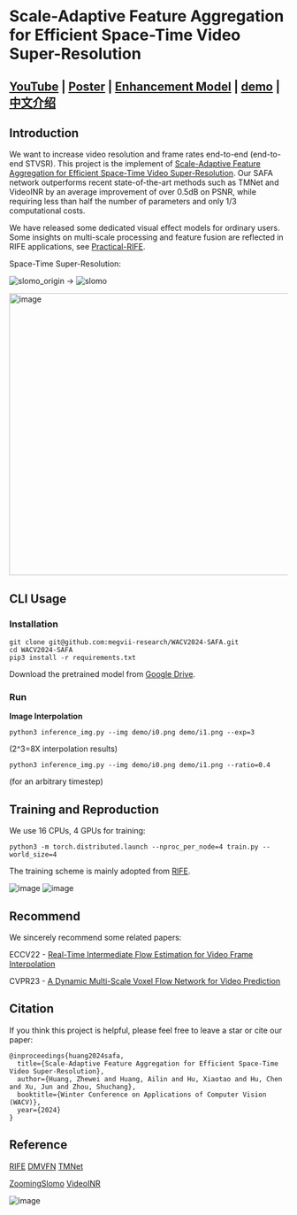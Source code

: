 # Scale-Adaptive Feature Aggregation for Efficient Space-Time Video Super-Resolution
## [YouTube](https://youtu.be/J4N75OJPGJc) | [Poster](https://drive.google.com/file/d/1kiBWp-qP2lCRIRxbmfOAVtnjleRF0ICq/view?usp=share_link) | [Enhancement Model](https://github.com/hzwer/Practical-RIFE/blob/main/README.md#video-enhancement) | [demo](https://www.youtube.com/watch?v=QII2KQSBBwk) | [中文介绍](https://zhuanlan.zhihu.com/p/668775986)
## Introduction
We want to increase video resolution and frame rates end-to-end (end-to-end STVSR). This project is the implement of [Scale-Adaptive Feature Aggregation for Efficient Space-Time Video Super-Resolution](http://arxiv.org/abs/2310.17294). Our SAFA network outperforms recent state-of-the-art methods such as TMNet and VideoINR by an average improvement of over 0.5dB on PSNR, while requiring less than half the number of parameters and only 1/3 computational costs.

We have released some dedicated visual effect models for ordinary users. Some insights on multi-scale processing and feature fusion are reflected in RIFE applications, see [Practical-RIFE]([https://github.com/hzwer/Practical-RIFE](https://github.com/hzwer/Practical-RIFE#video-enhancement)). 

Space-Time Super-Resolution: 

![slomo_origin](https://github.com/megvii-research/WACV2024-SAFA/assets/10103856/aa9710a8-4b23-4c14-adaa-d864431faebd) -> ![slomo](https://github.com/megvii-research/WACV2024-SAFA/assets/10103856/58728e32-ca3b-4cc2-8b8f-b68a7ff9e2ee)

<img width="510" alt="image" src="https://github.com/megvii-research/WACV2024-SAFA/assets/10103856/a243c9e2-243e-4ce6-a5c0-3739d98eb22c">

## CLI Usage

### Installation

```
git clone git@github.com:megvii-research/WACV2024-SAFA.git
cd WACV2024-SAFA
pip3 install -r requirements.txt
```

Download the pretrained model from [Google Drive](https://drive.google.com/file/d/1PCYRfKwMkymP0V5dmcmGwrKu0lU7xSZ0/view?usp=share_link).

### Run

**Image Interpolation**
```
python3 inference_img.py --img demo/i0.png demo/i1.png --exp=3
```
(2^3=8X interpolation results)

```
python3 inference_img.py --img demo/i0.png demo/i1.png --ratio=0.4
```
(for an arbitrary timestep)

## Training and Reproduction
We use 16 CPUs, 4 GPUs for training: 
```
python3 -m torch.distributed.launch --nproc_per_node=4 train.py --world_size=4
```
The training scheme is mainly adopted from [RIFE](https://github.com/megvii-research/ECCV2022-RIFE).

![image](https://github.com/hzwer/WACV2024-SAFA/assets/10103856/be0c151d-f8a3-465c-ac78-45d688a31c70) ![image](https://github.com/hzwer/WACV2024-SAFA/assets/10103856/246ba74f-44fd-4001-8375-bb41e9adbcad)

## Recommend
We sincerely recommend some related papers:

ECCV22 - [Real-Time Intermediate Flow Estimation for Video Frame Interpolation](https://github.com/megvii-research/ECCV2022-RIFE)

CVPR23 - [A Dynamic Multi-Scale Voxel Flow Network for Video Prediction](https://huxiaotaostasy.github.io/DMVFN/)

## Citation
If you think this project is helpful, please feel free to leave a star or cite our paper:

```
@inproceedings{huang2024safa,
  title={Scale-Adaptive Feature Aggregation for Efficient Space-Time Video Super-Resolution},
  author={Huang, Zhewei and Huang, Ailin and Hu, Xiaotao and Hu, Chen and Xu, Jun and Zhou, Shuchang},
  booktitle={Winter Conference on Applications of Computer Vision (WACV)},
  year={2024}
}
```
## Reference

[RIFE](https://github.com/megvii-research/ECCV2022-RIFE)   [DMVFN](https://huxiaotaostasy.github.io/DMVFN/)   [TMNet](https://github.com/CS-GangXu/TMNet)

[ZoomingSlomo](https://github.com/Mukosame/Zooming-Slow-Mo-CVPR-2020)    [VideoINR](https://github.com/Picsart-AI-Research/VideoINR-Continuous-Space-Time-Super-Resolution)   

![image](https://github.com/megvii-research/WACV2024-SAFA/assets/10103856/d8b92072-bcf7-4d9d-bb27-26c07d85a154)

